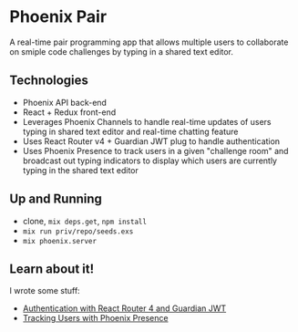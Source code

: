 # Phoenix Pair

A real-time pair programming app that allows multiple users to collaborate on smiple code challenges by typing in a shared text editor. 

## Technologies

* Phoenix API back-end
* React + Redux front-end
* Leverages Phoenix Channels to handle real-time updates of users typing in shared text editor and real-time chatting feature
* Uses React Router v4 + Guardian JWT plug to handle authentication
* Uses Phoenix Presence to track users in a given "challenge room" and broadcast out typing indicators to display which users are currently typing in the shared text editor

## Up and Running

* clone, `mix deps.get`, `npm install`
* `mix run priv/repo/seeds.exs`
* `mix phoenix.server`

## Learn about it!
I wrote some stuff:
* [Authentication with React Router 4 and Guardian JWT](http://www.thegreatcodeadventure.com/jwt-auth-with-phoenix-and-react-router-4/)
* [Tracking Users with Phoenix Presence](http://www.thegreatcodeadventure.com/tracking-user-state-with-phoenix-presence-react-and-redux/)
